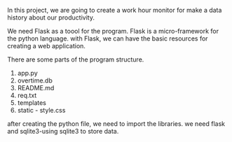 In this project, we are going to create a work hour monitor for make a data history about our productivity.

We need Flask as a toool for the program.
Flask is a micro-framework for the python language.
with Flask, we can have the basic resources for creating a web application.

There are some parts of the program structure. 
1. app.py
2. overtime.db
3. README.md
4. req.txt
5. templates 
6. static - style.css

after creating the python file, we need to import the libraries.
we need flask and sqlite3-using sqlite3 to store data.
